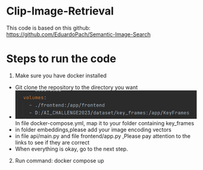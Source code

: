 # Clip-Image-Retrieval


This code is based on this github: https://github.com/EduardoPach/Semantic-Image-Search

# Steps to run the code
1. Make sure you have docker installed
- Git clone the repository to the directory you want
- ![img.png](img.png) In file docker-compose.yml, map it to your folder containing key_frames 
- in folder embeddings,please add your image encoding vectors
- in file api/main.py and file frontend/app.py ,Please pay attention to the links to see if they are correct
- When everything is okay, go to the next step.
2. Run command: docker compose up


